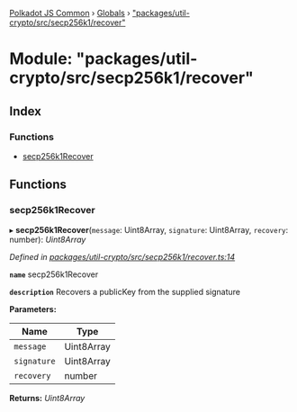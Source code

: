 [Polkadot JS Common](../README.md) › [Globals](../globals.md) › ["packages/util-crypto/src/secp256k1/recover"](_packages_util_crypto_src_secp256k1_recover_.md)

# Module: "packages/util-crypto/src/secp256k1/recover"

## Index

### Functions

* [secp256k1Recover](_packages_util_crypto_src_secp256k1_recover_.md#secp256k1recover)

## Functions

###  secp256k1Recover

▸ **secp256k1Recover**(`message`: Uint8Array, `signature`: Uint8Array, `recovery`: number): *Uint8Array*

*Defined in [packages/util-crypto/src/secp256k1/recover.ts:14](https://github.com/polkadot-js/common/blob/88ecda70/packages/util-crypto/src/secp256k1/recover.ts#L14)*

**`name`** secp256k1Recover

**`description`** Recovers a publicKey from the supplied signature

**Parameters:**

Name | Type |
------ | ------ |
`message` | Uint8Array |
`signature` | Uint8Array |
`recovery` | number |

**Returns:** *Uint8Array*
